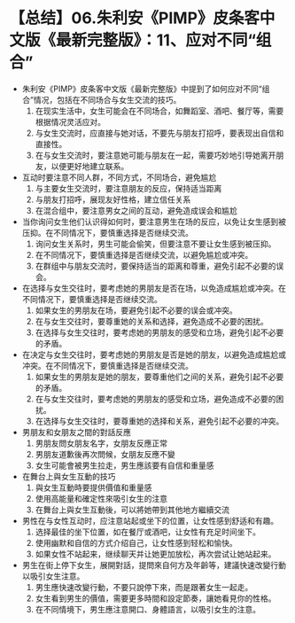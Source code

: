 # 【总结】06.朱利安《PIMP》皮条客中文版《最新完整版》：11、应对不同“组合”

-   朱利安《PIMP》皮条客中文版《最新完整版》中提到了如何应对不同“组合”情况，包括在不同场合与女生交流的技巧。
    1.  在现实生活中，女生可能会在不同场合，如舞蹈室、酒吧、餐厅等，需要根据情况灵活应对。
    2.  与女生交流时，应直接与她对话，不要先与朋友打招呼，要表现出自信和直接性。
    3.  在与女生交流时，要注意她可能与朋友在一起，需要巧妙地引导她离开朋友，以便更好地建立联系。
-   互动时要注意不同人群，不同方式，不同场合，避免尴尬
    1.  与主要女生交流时，要注意朋友的反应，保持适当距离
    2.  与朋友打招呼，展现友好性格，建立信任关系
    3.  在混合组中，要注意男女之间的互动，避免造成误会和尴尬
-   当你询问女生他们认识得如何时，要注意男生在场的反应，以免让女生感到被压抑。在不同情况下，要慎重选择是否继续交流。
    1.  询问女生关系时，男生可能会偷笑，但要注意不要让女生感到被压抑。
    2.  在不同情况下，要慎重选择是否继续交流，以避免尴尬或冲突。
    3.  在群组中与朋友交流时，要保持适当的距离和尊重，避免引起不必要的误会。
-   在选择与女生交往时，要考虑她的男朋友是否在场，以免造成尴尬或冲突。在不同情况下，要慎重选择是否继续交流。
    1.  如果女生的男朋友在场，要避免引起不必要的误会或冲突。
    2.  在与女生交往时，要尊重她的关系和选择，避免造成不必要的困扰。
    3.  在选择与女生交往时，要考虑她的男朋友的感受和立场，避免引起不必要的矛盾。
-   在决定与女生交往时，要考虑她的男朋友是否是她的朋友，以避免造成尴尬或冲突。在不同情况下，要慎重选择是否继续交流。
    1.  如果女生的男朋友是她的朋友，要尊重他们之间的关系，避免引起不必要的矛盾。
    2.  在与女生交往时，要考虑她的男朋友的感受和立场，避免造成不必要的困扰。
    3.  在选择与女生交往时，要尊重她的选择和关系，避免引起不必要的冲突。
-   男朋友和女朋友之間的對話反應
    1.  男朋友問女朋友名字，女朋友反應正常
    2.  男朋友道歉後再次問候，女朋友反應不變
    3.  女生可能會被男生拉走，男生應該要有自信和重量感
-   在舞台上與女生互動的技巧
    1.  與女生互動時要提供價值和重量感
    2.  使用高能量和確定性來吸引女生的注意
    3.  在舞台上與女生互動後，可以將她帶到其他地方繼續交流
-   男性在与女性互动时，应注意站起或坐下的位置，让女性感到舒适和有趣。
    1.  选择最佳的坐下位置，如在餐厅或酒吧，让女性有充足时间坐下。
    2.  使用幽默和自信的方式介绍自己，让女性感到轻松和愉快。
    3.  如果女性不站起来，继续聊天并让她更加放松，再次尝试让她站起来。
-   男生在街上停下女生，展開對話，提問來自何方及年齡等，建議快速改變行動以吸引女生注意。
    1.  男生應快速改變行動，不要只說停下來，而是跟著女生一起走。
    2.  女生看到男生的價值，需要更多時間和設定節奏，讓她看見你的性格。
    3.  在不同情境下，男生應注意開口、身體語言，以吸引女生的注意。
